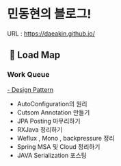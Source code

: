 # 민동현의 블로그!


URL : https://daeakin.github.io/





##  🚗 Load Map

###  Work Queue

<u>- Design Pattern</u>
- AutoConfiguration의 원리
- Cutsom Annotation 만들기
- JPA Posting 마무리하기
- RXJava 정리하기
- Weflux , Mono , backpressure 정리
- Spring MSA 및 Cloud 정리하기
- JAVA Serialization 포스팅

